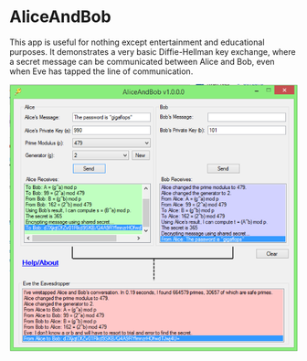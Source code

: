 AliceAndBob
===========

This app is useful for nothing except entertainment and educational purposes. It demonstrates a very basic Diffie-Hellman key exchange, where a secret message can be communicated between Alice and Bob, even when Eve has tapped the line of communication.

![alt tag](./screenshot.png)

